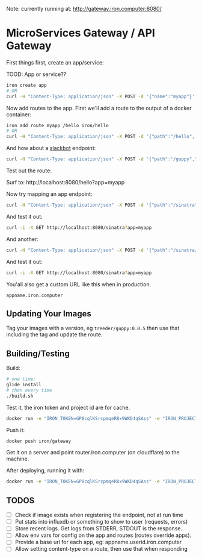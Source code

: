 Note: currently running at: http://gateway.iron.computer:8080/

# MicroServices Gateway / API Gateway

First things first, create an app/service:

TOOD: App or service??

```sh
iron create app
# OR
curl -H "Content-Type: application/json" -X POST -d '{"name":"myapp"}' http://localhost:8080/api/v1/apps
```

Now add routes to the app. First we'll add a route to the output of a docker container:

```sh
iron add route myapp /hello iron/hello
# OR
curl -H "Content-Type: application/json" -X POST -d '{"path":"/hello", "image":"iron/hello", "type":"run"}' http://localhost:8080/api/v1/apps/myapp/routes
```

And how about a [slackbot](https://github.com/treeder/slackbots/tree/master/guppy) endpoint:

```sh
curl -H "Content-Type: application/json" -X POST -d '{"path":"/guppy","image":"treeder/guppy:0.0.2", "content_type": "application/json"}' http://localhost:8080/api/v1/apps/myapp/routes
```

Test out the route:

Surf to: http://localhost:8080/hello?app=myapp

Now try mapping an app endpoint:

```sh
curl -H "Content-Type: application/json" -X POST -d '{"path":"/sinatra","image":"treeder/hello-sinatra", "type":"app", "cpath":"/"}' http://localhost:8080/api/v1/apps/myapp/routes
```

And test it out:

```sh
curl -i -X GET http://localhost:8080/sinatra?app=myapp
```

And another:

```sh
curl -H "Content-Type: application/json" -X POST -d '{"path":"/sinatra/ping","image":"treeder/hello-sinatra", "type":"app", "cpath":"/ping"}' http://localhost:8080/api/v1/apps/myapp/routes
```

And test it out:

```sh
curl -i -X GET http://localhost:8080/sinatra?app=myapp
```

You'all also get a custom URL like this when in production.

```
appname.iron.computer
```

## Updating Your Images

Tag your images with a version, eg `treeder/guppy:0.0.5` then use that including the tag and update
the route.

## Building/Testing

Build:

```sh
# one time:
glide install
# then every time
./build.sh
```

Test it, the iron token and project id are for cache.

```sh
docker run -e "IRON_TOKEN=GP8cqlKSrcpmqeR8x9WKD4qSAss" -e "IRON_PROJECT_ID=4fd2729368a0197d1102056b" -e "CLOUDFLARE_EMAIL=treeder@gmail.com" -e "CLOUDFLARE_API_KEY=X" --rm -it --privileged -p 8080:8080 iron/gateway
```

Push it:

```sh
docker push iron/gateway
```

Get it on a server and point router.iron.computer (on cloudflare) to the machine.

After deploying, running it with:

```sh
docker run -e "IRON_TOKEN=GP8cqlKSrcpmqeR8x9WKD4qSAss" -e "IRON_PROJECT_ID=4fd2729368a0197d1102056b" --name irongateway -it --privileged --net=host -p 8080:8080 -d --name irongateway iron/gateway
```

## TODOS

* [ ] Check if image exists when registering the endpoint, not at run time
* [ ] Put stats into influxdb or something to show to user (requests, errors)
* [ ] Store recent logs. Get logs from STDERR, STDOUT is the response.  
* [ ] Allow env vars for config on the app and routes (routes override apps). 
* [ ] Provide a base url for each app, eg: appname.userid.iron.computer
* [ ] Allow setting content-type on a route, then use that when responding
